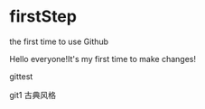 # firstStep
the first time to use Github

Hello everyone!It's my first time to make changes!



gittest


git1
古典风格